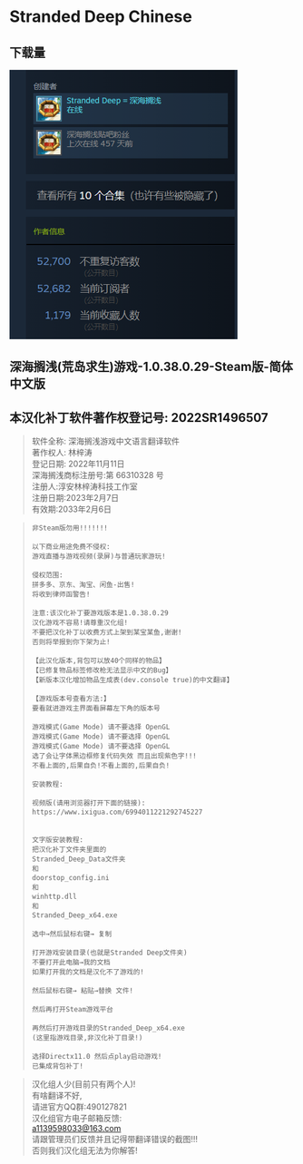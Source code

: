 # Stranded Deep Chinese

## 下载量


![image](https://github.com/nnrucn/Stranded-Deep-Chinese/blob/main/Snipaste_2025-09-25_00-06-53.png)


## 深海搁浅(荒岛求生)游戏-1.0.38.0.29-Steam版-简体中文版

## 本汉化补丁软件著作权登记号: 2022SR1496507
> 软件全称: 深海搁浅游戏中文语言翻译软件 <br>
> 著作权人: 林梓涛<br>
> 登记日期: 2022年11月11日<br>
> 深海搁浅商标注册号:第 66310328 号<br>
> 注册人:淳安林梓涛科技工作室<br>
> 注册日期:2023年2月7日<br>
> 有效期:2033年2月6日<br>



> ```
> 非Steam版勿用!!!!!!!
> 
> 以下商业用途免费不侵权:
> 游戏直播与游戏视频(录屏)与普通玩家游玩!
> 
> 侵权范围:
> 拼多多、京东、淘宝、闲鱼-出售!
> 将收到律师函警告!
> 
> 注意:该汉化补丁要游戏版本是1.0.38.0.29
> 汉化游戏不容易!请尊重汉化组!
> 不要把汉化补丁以收费方式上架到某宝某鱼,谢谢!
> 否则将举报到你下架为止!
> 
> 【此汉化版本,背包可以放40个同样的物品】 
> 【已修复物品标签修改枪无法显示中文的Bug】 
> 【新版本汉化增加物品生成表(dev.console true)的中文翻译】
> 
> 【游戏版本号查看方法:】 
> 要看就进游戏主界面看屏幕左下角的版本号
> 
> 游戏模式(Game Mode) 请不要选择 OpenGL
> 游戏模式(Game Mode) 请不要选择 OpenGL
> 游戏模式(Game Mode) 请不要选择 OpenGL
> 选了会让字体黑边框修复代码失效 而且出现紫色字!!!
> 不看上面的,后果自负!不看上面的,后果自负!
> 
> 安装教程:
> 
> 视频版(请用浏览器打开下面的链接):
> https://www.ixigua.com/6994011221292745227
> 
> 
> 文字版安装教程:
> 把汉化补丁文件夹里面的
> Stranded_Deep_Data文件夹
> 和
> doorstop_config.ini
> 和
> winhttp.dll
> 和
> Stranded_Deep_x64.exe
> 
> 选中→然后鼠标右键→ 复制
> 
> 打开游戏安装目录(也就是Stranded Deep文件夹)
> 不要打开此电脑→我的文档
> 如果打开我的文档是汉化不了游戏的!
> 
> 然后鼠标右键→ 粘贴→替换 文件!
> 
> 然后再打开Steam游戏平台
> 
> 再然后打开游戏目录的Stranded_Deep_x64.exe
> (这里指游戏目录,非汉化补丁目录!)
> 
> 选择Directx11.0 然后点play启动游戏!
> 已集成背包补丁!
> 

> 汉化组人少(目前只有两个人)! <br>
> 有啥翻译不好, <br>
> 请进官方QQ群:490127821 <br>
> 汉化组官方电子邮箱反馈: <br>
> a1139598033@163.com <br>
> 请跟管理员们反馈并且记得带翻译错误的截图!!! <br>
> 否则我们汉化组无法为你解答! <br>
